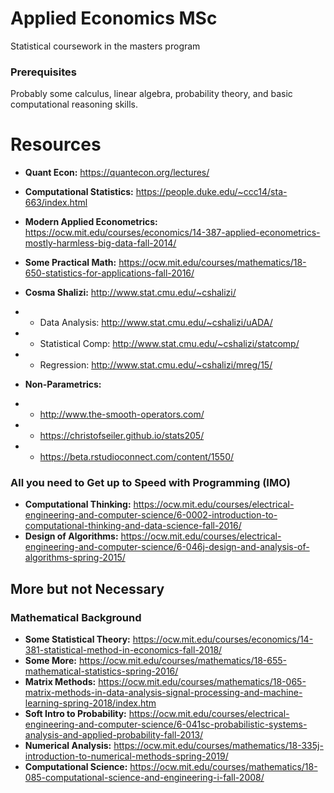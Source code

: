 # Applied Economics MSc

Statistical coursework in the masters program

### Prerequisites

Probably some calculus, linear algebra, probability theory, and basic computational reasoning skills.

# Resources

- **Quant Econ:** https://quantecon.org/lectures/
- **Computational Statistics:** https://people.duke.edu/~ccc14/sta-663/index.html
- **Modern Applied Econometrics:** https://ocw.mit.edu/courses/economics/14-387-applied-econometrics-mostly-harmless-big-data-fall-2014/
- **Some Practical Math:** https://ocw.mit.edu/courses/mathematics/18-650-statistics-for-applications-fall-2016/

- **Cosma Shalizi:** 	  http://www.stat.cmu.edu/~cshalizi/
- *	Data Analysis:	  http://www.stat.cmu.edu/~cshalizi/uADA/
- *	Statistical Comp: http://www.stat.cmu.edu/~cshalizi/statcomp/
- *	Regression: 	  http://www.stat.cmu.edu/~cshalizi/mreg/15/

- **Non-Parametrics:** 
- * http://www.the-smooth-operators.com/
- * https://christofseiler.github.io/stats205/
- * https://beta.rstudioconnect.com/content/1550/

### All you need to Get up to Speed with Programming (IMO)
- **Computational Thinking:** https://ocw.mit.edu/courses/electrical-engineering-and-computer-science/6-0002-introduction-to-computational-thinking-and-data-science-fall-2016/
- **Design of Algorithms:** https://ocw.mit.edu/courses/electrical-engineering-and-computer-science/6-046j-design-and-analysis-of-algorithms-spring-2015/


## More but not Necessary

### Mathematical Background

- **Some Statistical Theory:** https://ocw.mit.edu/courses/economics/14-381-statistical-method-in-economics-fall-2018/
- **Some More:** https://ocw.mit.edu/courses/mathematics/18-655-mathematical-statistics-spring-2016/
- **Matrix Methods:** https://ocw.mit.edu/courses/mathematics/18-065-matrix-methods-in-data-analysis-signal-processing-and-machine-learning-spring-2018/index.htm
- **Soft Intro to Probability:** https://ocw.mit.edu/courses/electrical-engineering-and-computer-science/6-041sc-probabilistic-systems-analysis-and-applied-probability-fall-2013/
- **Numerical Analysis:** https://ocw.mit.edu/courses/mathematics/18-335j-introduction-to-numerical-methods-spring-2019/
- **Computational Science:** https://ocw.mit.edu/courses/mathematics/18-085-computational-science-and-engineering-i-fall-2008/
